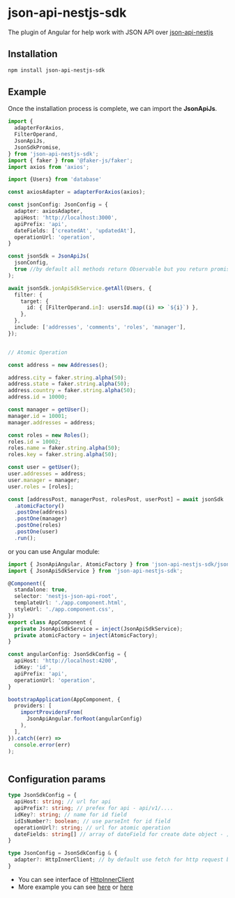 # json-api-nestjs-sdk

The plugin of Angular for help work with JSON API over [json-api-nestjs](https://www.npmjs.com/package/json-api-nestjs)


## Installation

```bash $ 
npm install json-api-nestjs-sdk 
```

## Example

Once the installation process is complete, we can import the **JsonApiJs**.

```typescript  
import {
  adapterForAxios,
  FilterOperand,
  JsonApiJs,
  JsonSdkPromise,
} from 'json-api-nestjs-sdk';
import { faker } from '@faker-js/faker';
import axios from 'axios';

import {Users} from 'database'

const axiosAdapter = adapterForAxios(axios);

const jsonConfig: JsonConfig = {
  adapter: axiosAdapter,
  apiHost: 'http://localhost:3000',
  apiPrefix: 'api',
  dateFields: ['createdAt', 'updatedAt'],
  operationUrl: 'operation',
}

const jsonSdk = JsonApiJs(
  jsonConfig,
  true //by default all methods return Observable but you return promise
);

await jsonSdk.jonApiSdkService.getAll(Users, {
  filter: {
    target: {
      id: { [FilterOperand.in]: usersId.map((i) => `${i}`) },
    },
  },
  include: ['addresses', 'comments', 'roles', 'manager'],
});


// Atomic Operation

const address = new Addresses();

address.city = faker.string.alpha(50);
address.state = faker.string.alpha(50);
address.country = faker.string.alpha(50);
address.id = 10000;

const manager = getUser();
manager.id = 10001;
manager.addresses = address;

const roles = new Roles();
roles.id = 10002;
roles.name = faker.string.alpha(50);
roles.key = faker.string.alpha(50);

const user = getUser();
user.addresses = address;
user.manager = manager;
user.roles = [roles];

const [addressPost, managerPost, rolesPost, userPost] = await jsonSdk
  .atomicFactory()
  .postOne(address)
  .postOne(manager)
  .postOne(roles)
  .postOne(user)
  .run();


```
or you can use Angular module:
```typescript
import { JsonApiAngular, AtomicFactory } from 'json-api-nestjs-sdk/json-api-nestjs-sdk.module';
import { JsonApiSdkService } from 'json-api-nestjs-sdk';

@Component({
  standalone: true,
  selector: 'nestjs-json-api-root',
  templateUrl: './app.component.html',
  styleUrl: './app.component.css',
})
export class AppComponent {
  private JsonApiSdkService = inject(JsonApiSdkService);
  private atomicFactory = inject(AtomicFactory);
}

const angularConfig: JsonSdkConfig = {
  apiHost: 'http://localhost:4200',
  idKey: 'id',
  apiPrefix: 'api',
  operationUrl: 'operation',
}

bootstrapApplication(AppComponent, {
  providers: [
    importProvidersFrom(
      JsonApiAngular.forRoot(angularConfig)
    ),
  ],
}).catch((err) =>
  console.error(err)
);



```

## Configuration params

```typescript  
type JsonSdkConfig = {
  apiHost: string; // url for api
  apiPrefix?: string; // prefex for api - api/v1/....
  idKey?: string; // name for id field
  idIsNumber?: boolean; // use parseInt for id field
  operationUrl?: string; // url for atomic operation
  dateFields: string[] // array of dateField for create date object - ;
}  

type JsonConfig = JsonSdkConfig & {
  adapter?: HttpInnerClient; // by default use fetch for http request but you can change it
}
```
* You can see interface of [HttpInnerClient](https://github.com/klerick/nestjs-json-api/blob/master/libs/json-api/json-api-nestjs-sdk/src/lib/types/http-inner-client.ts)
* More example you can see [here](https://github.com/klerick/nestjs-json-api/blob/master/apps/json-api-server-e2e/src/json-api/json-api-sdk) or [here](https://github.com/klerick/nestjs-json-api/blob/master/apps/json-api-front/src/app/app.component.ts)
